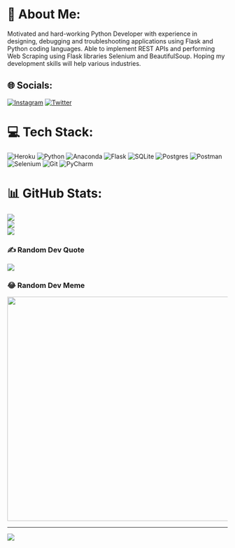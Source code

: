 # 💫 About Me:
Motivated and hard-working Python Developer with experience in designing, debugging and troubleshooting applications using Flask and Python coding languages. Able to implement REST APIs and performing Web Scraping using Flask libraries Selenium and BeautifulSoup. Hoping my development skills will help various industries.


## 🌐 Socials:
[![Instagram](https://img.shields.io/badge/Instagram-%23E4405F.svg?logo=Instagram&logoColor=white)](https://instagram.com/mauranmango) [![Twitter](https://img.shields.io/badge/Twitter-%231DA1F2.svg?logo=Twitter&logoColor=white)](https://twitter.com/mauranmango) 

# 💻 Tech Stack:
![Heroku](https://img.shields.io/badge/heroku-%23430098.svg?style=for-the-badge&logo=heroku&logoColor=white) ![Python](https://img.shields.io/badge/python-3670A0?style=for-the-badge&logo=python&logoColor=ffdd54) ![Anaconda](https://img.shields.io/badge/Anaconda-%2344A833.svg?style=for-the-badge&logo=anaconda&logoColor=white) ![Flask](https://img.shields.io/badge/flask-%23000.svg?style=for-the-badge&logo=flask&logoColor=white) ![SQLite](https://img.shields.io/badge/sqlite-%2307405e.svg?style=for-the-badge&logo=sqlite&logoColor=white) ![Postgres](https://img.shields.io/badge/postgres-%23316192.svg?style=for-the-badge&logo=postgresql&logoColor=white) ![Postman](https://img.shields.io/badge/Postman-FF6C37?style=for-the-badge&logo=postman&logoColor=white) ![Selenium](https://img.shields.io/badge/Selenium-43B02A?style=for-the-badge&logo=Selenium&logoColor=white) ![Git](https://img.shields.io/badge/GIT-E44C30?style=for-the-badge&logo=git&logoColor=white) ![PyCharm](https://img.shields.io/badge/PyCharm-000000.svg?&style=for-the-badge&logo=PyCharm&logoColor=white)
# 📊 GitHub Stats:
![](https://github-readme-stats.vercel.app/api?username=mauranmango&theme=dark&hide_border=false&include_all_commits=true&count_private=true)<br/>
![](https://github-readme-streak-stats.herokuapp.com/?user=mauranmango&theme=dark&hide_border=false)<br/>
![](https://github-readme-stats.vercel.app/api/top-langs/?username=mauranmango&theme=dark&hide_border=false&include_all_commits=true&count_private=true&layout=compact)

### ✍️ Random Dev Quote
![](https://quotes-github-readme.vercel.app/api?type=horizontal&theme=radical)

### 😂 Random Dev Meme
<img src="https://random-memer.herokuapp.com/" width="512px"/>

---
[![](https://visitcount.itsvg.in/api?id=mauranmango&icon=0&color=0)](https://visitcount.itsvg.in)
